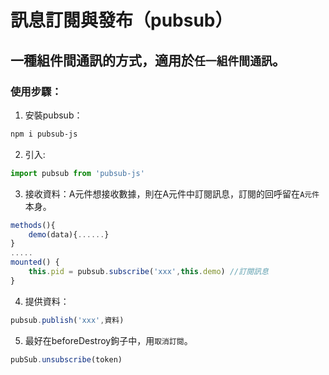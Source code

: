 # 訊息訂閱與發布（pubsub）

## 一種組件間通訊的方式，適用於`任一組件間通訊`。

### 使用步驟：

1. 安裝pubsub：

```bash
npm i pubsub-js
```

2. 引入: 

```js
import pubsub from 'pubsub-js'
```

3. 接收資料：A元件想接收數據，則在A元件中訂閱訊息，訂閱的回呼留在`A元件`本身。

```js
methods(){
    demo(data){......}
}
.....
mounted() {
    this.pid = pubsub.subscribe('xxx',this.demo) //訂閱訊息
}
```

4. 提供資料：

```js
pubsub.publish('xxx',資料)
```

5. 最好在beforeDestroy鉤子中，用`取消訂閱`。

```js
pubSub.unsubscribe(token)
```
